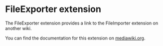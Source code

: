 # FileExporter extension

The FileExporter extension provides a link to the FileImporter extension on another wiki.

You can find the documentation for this extension on [mediawiki.org](https://www.mediawiki.org/wiki/Extension:FileExporter).